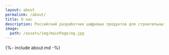 ```yaml
---
layout: about
permalink: /about/
title: О нас
description: Российский разработчик цифровых продуктов для строительных и промышленных предприятий
image:
  path: /assets/img/mainPage/og.jpg
---
```


{%- include about.md -%}
